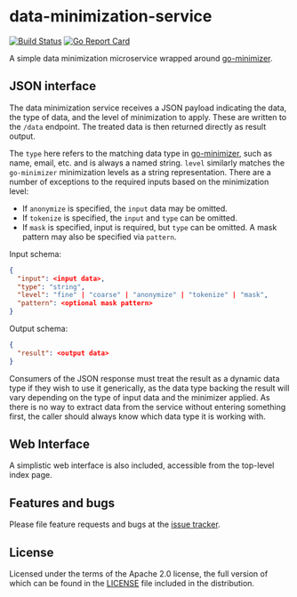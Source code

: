 # data-minimization-service

[![Build Status](https://travis-ci.com/adaptant-labs/data-minimization-service.svg?branch=master)](https://travis-ci.com/adaptant-labs/data-minimization-service)
[![Go Report Card](https://goreportcard.com/badge/github.com/adaptant-labs/data-minimization-service)](https://goreportcard.com/report/github.com/adaptant-labs/data-minimization-service)

A simple data minimization microservice wrapped around [go-minimizer].

[go-minimizer]: https://github.com/adaptant-labs/go-minimizer

## JSON interface

The data minimization service receives a JSON payload indicating the data, the type of data, and the level of
minimization to apply. These are written to the `/data` endpoint. The treated data is then returned directly as
result output.

The `type` here refers to the matching data type in [go-minimizer], such as name, email, etc. and is always a named
string. `level` similarly matches the `go-minimizer` minimization levels as a string representation. There are a number
of exceptions to the required inputs based on the minimization level:

- If `anonymize` is specified, the `input` data may be omitted.
- If `tokenize` is specified, the `input` and `type` can be omitted.
- If `mask` is specified, input is required, but `type` can be omitted. A mask pattern may also be specified via `pattern`.

Input schema:

```json
{ 
  "input": <input data>,
  "type": "string",
  "level": "fine" | "coarse" | "anonymize" | "tokenize" | "mask",
  "pattern": <optional mask pattern>
}
```

Output schema:

```json
{
  "result": <output data>
}
```

Consumers of the JSON response must treat the result as a dynamic data type if they wish to use it generically,
as the data type backing the result will vary depending on the type of input data and the minimizer applied.
As there is no way to extract data from the service without entering something first, the caller should always
know which data type it is working with.

## Web Interface

A simplistic web interface is also included, accessible from the top-level index page.

## Features and bugs

Please file feature requests and bugs at the [issue tracker][tracker].

[tracker]: https://github.com/adaptant-labs/data-minimization-service/issues

## License

Licensed under the terms of the Apache 2.0 license, the full version of which can be found in the
[LICENSE](https://raw.githubusercontent.com/adaptant-labs/data-minimization-service/master/LICENSE) file included in the
distribution.

